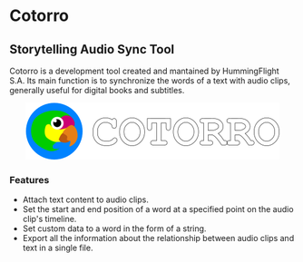 # Cotorro
## Storytelling Audio Sync Tool

Cotorro is a development tool created and mantained by HummingFlight S.A. Its main function is to synchronize the words of a text with audio clips, generally useful for digital books and subtitles.

<p align="center">
  <img src="cotorro_logo_2.png" alt="Cotorro Logo"/>
</p>

### Features

- Attach text content to audio clips.
- Set the start and end position of a word at a specified point on the audio clip's timeline.
- Set custom data to a word in the form of a string.
- Export all the information about the relationship between audio clips and text in a single file. 